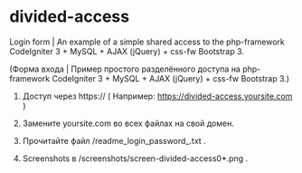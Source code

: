 # divided-access
Login form | An example of a simple shared access to the php-framework CodeIgniter 3 + MySQL + AJAX (jQuery) + css-fw Bootstrap 3.

(Форма входа | Пример простого разделённого доступа на php-framework CodeIgniter 3 + MySQL + AJAX (jQuery) +  css-fw Bootstrap 3.)

1. Доступ через https://
( Например: https://divided-access.yoursite.com )

2. Замените yoursite.com во всех файлах на свой домен.

3. Прочитайте файл /readme_login_password_.txt .

4. Screenshots в /screenshots/screen-divided-access0*.png .